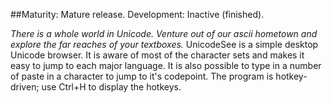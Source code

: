 ##Maturity: Mature release. Development: Inactive (finished).

*There is a whole world in Unicode. Venture out of our ascii hometown and explore the far reaches of your textboxes.*
UnicodeSee is a simple desktop Unicode browser. It is aware of most of the character sets and makes it easy to jump to each major language. It is also possible to type in a number of paste in a character to jump to it's codepoint.
The program is hotkey-driven; use Ctrl+H to display the hotkeys.
